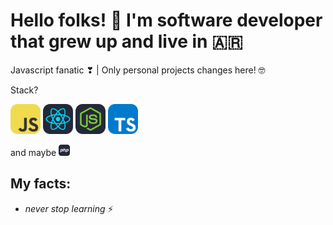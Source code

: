 # Hello folks! 👋 I'm software developer that grew up and live in  :argentina: 

Javascript fanatic ❣ | Only personal projects changes here! 🤓
</br>

Stack?

<p align="left">
  <img src="https://github.com/tandpfun/skill-icons/raw/main/icons/JavaScript.svg" width="48" />
  <img src="https://github.com/tandpfun/skill-icons/raw/main/icons/React-Dark.svg" width="48" />
  <img src="https://github.com/tandpfun/skill-icons/raw/main/icons/NodeJS-Dark.svg" width="48" />
  <img src="https://github.com/tandpfun/skill-icons/raw/main/icons/TypeScript.svg" width="48" />
</p>

<p align="left">
  and maybe  
  <img src="https://github.com/tandpfun/skill-icons/raw/main/icons/PHP-Dark.svg" width="18" />
</p>

## My facts: 
- *never stop learning* ⚡ 
 
